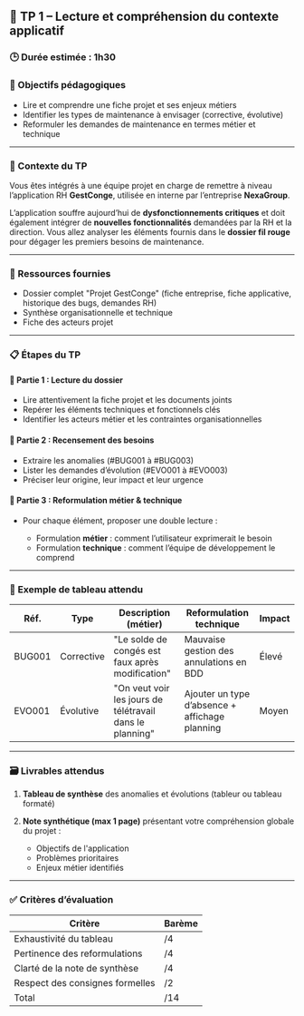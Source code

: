 ## 🧪 TP 1 – Lecture et compréhension du contexte applicatif

### 🕒 Durée estimée : 1h30

### 🎯 Objectifs pédagogiques

- Lire et comprendre une fiche projet et ses enjeux métiers
- Identifier les types de maintenance à envisager (corrective, évolutive)
- Reformuler les demandes de maintenance en termes métier et technique

---

### 📘 Contexte du TP

Vous êtes intégrés à une équipe projet en charge de remettre à niveau l’application RH **GestConge**, utilisée en interne par l’entreprise **NexaGroup**.

L’application souffre aujourd’hui de **dysfonctionnements critiques** et doit également intégrer de **nouvelles fonctionnalités** demandées par la RH et la direction.
Vous allez analyser les éléments fournis dans le **dossier fil rouge** pour dégager les premiers besoins de maintenance.

---

### 📂 Ressources fournies

- Dossier complet "Projet GestConge" (fiche entreprise, fiche applicative, historique des bugs, demandes RH)
- Synthèse organisationnelle et technique
- Fiche des acteurs projet

---

### 📋 Étapes du TP

#### 👀 Partie 1 : Lecture du dossier

- Lire attentivement la fiche projet et les documents joints
- Repérer les éléments techniques et fonctionnels clés
- Identifier les acteurs métier et les contraintes organisationnelles

#### 🐞 Partie 2 : Recensement des besoins

- Extraire les anomalies (#BUG001 à #BUG003)
- Lister les demandes d’évolution (#EVO001 à #EVO003)
- Préciser leur origine, leur impact et leur urgence

#### 🧠 Partie 3 : Reformulation métier & technique

- Pour chaque élément, proposer une double lecture :

  - Formulation **métier** : comment l’utilisateur exprimerait le besoin
  - Formulation **technique** : comment l’équipe de développement le comprend

---

### 📌 Exemple de tableau attendu

| Réf.   | Type       | Description (métier)                                     | Reformulation technique                        | Impact |
| ------ | ---------- | -------------------------------------------------------- | ---------------------------------------------- | ------ |
| BUG001 | Corrective | "Le solde de congés est faux après modification"         | Mauvaise gestion des annulations en BDD        | Élevé  |
| EVO001 | Évolutive  | "On veut voir les jours de télétravail dans le planning" | Ajouter un type d’absence + affichage planning | Moyen  |

---

### 🗃️ Livrables attendus

1. **Tableau de synthèse** des anomalies et évolutions (tableur ou tableau formaté)
2. **Note synthétique (max 1 page)** présentant votre compréhension globale du projet :

   - Objectifs de l'application
   - Problèmes prioritaires
   - Enjeux métier identifiés

---

### ✅ Critères d’évaluation

| Critère                         | Barème |
| ------------------------------- | ------ |
| Exhaustivité du tableau         | /4     |
| Pertinence des reformulations   | /4     |
| Clarté de la note de synthèse   | /4     |
| Respect des consignes formelles | /2     |
| Total                           | /14    |
